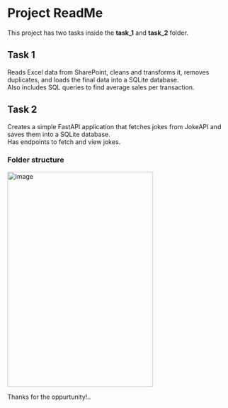 # Project ReadMe

This project has two tasks inside the **task_1** and **task_2** folder.

## Task 1
Reads Excel data from SharePoint, cleans and transforms it, removes duplicates, and loads the final data into a SQLite database.  
Also includes SQL queries to find average sales per transaction.

## Task 2
Creates a simple FastAPI application that fetches jokes from JokeAPI and saves them into a SQLite database.  
Has endpoints to fetch and view jokes.

### Folder structure
<img width="329" height="485" alt="image" src="https://github.com/user-attachments/assets/a613d7c2-038a-43ff-b81f-d18fa75e8c78" />


Thanks for the oppurtunity!..
